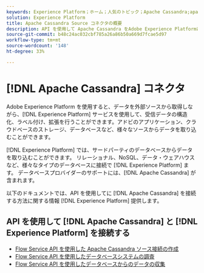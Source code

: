 ```yaml
---
keywords: Experience Platform；ホーム；人気のトピック；Apache Cassandra;apache cassandra;cassandra;Cassandra
solution: Experience Platform
title: Apache Cassandra Source コネクタの概要
description: API を使用して Apache Cassandra をAdobe Experience Platformに接続する方法を説明します。
source-git-commit: b48c24ac032cbf785a26a86b50a669d7fcae5d97
workflow-type: tm+mt
source-wordcount: '148'
ht-degree: 33%

---
```



# [!DNL Apache Cassandra] コネクタ

Adobe Experience Platform を使用すると、データを外部ソースから取得しながら、[!DNL Experience Platform] サービスを使用して、受信データの構造化、ラベル付け、拡張を行うことができます。アドビのアプリケーション、クラウドベースのストレージ、データベースなど、様々なソースからデータを取り込むことができます。

[!DNL Experience Platform] では、サードパーティのデータベースからデータを取り込むことができます。 リレーショナル、NoSQL、データ・ウェアハウスなど、様々なタイプのデータベースに接続で [!DNL Experience Platform] ます。 データベースプロバイダーのサポートには、[!DNL Apache Cassandra] が含まれます。

以下のドキュメントでは、API を使用してに [!DNL Apache Cassandra] を接続する方法に関する情報 [!DNL Experience Platform] 提供します。

## API を使用して [!DNL Apache Cassandra] と [!DNL Experience Platform] を接続する

- [Flow Service API を使用した Apache Cassandra ソース接続の作成](../../tutorials/api/create/databases/cassandra.md)
- [Flow Service API を使用したデータベースシステムの調査](../../tutorials/api/explore/database-nosql.md)
- [Flow Service API を使用したデータベースからのデータの収集](../../tutorials/api/collect/database-nosql.md)